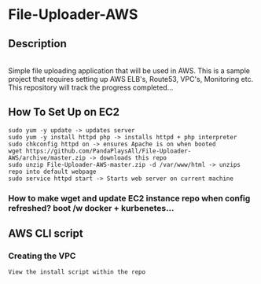# File-Uploader-AWS

## Description
<br>Simple file uploading application that will be used in AWS. 
This is a sample project that requires setting up AWS ELB's, Route53, VPC's, Monitoring etc.
This repository will track the progress completed...</br>

## How To Set Up on EC2
```
sudo yum -y update -> updates server
sudo yum -y install httpd php -> installs httpd + php interpreter
sudo chkconfig httpd on -> ensures Apache is on when booted
wget https://github.com/PandaPlaysAll/File-Uploader-AWS/archive/master.zip -> downloads this repo
sudo unzip File-Uploader-AWS-master.zip -d /var/www/html -> unzips repo into default webpage
sudo service httpd start -> Starts web server on current machine
```

### How to make wget and update EC2 instance repo when config refreshed? boot /w docker + kurbenetes...

## AWS CLI script

### Creating the VPC
```
View the install script within the repo
```

